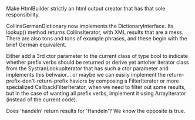 Make HtmlBuilder strictly an html output creator that has that sole responsibility. 

CollinsGermanDictionary now implements the DictionaryInterface. Its lookup() method returns CollinsIterator, 
with XML results that are a mess. There are also tons and tons of example phrases,
and these begin with the brief German equivalent.

Either add a 3rd ctor parameter to the current class of type bool to indicate whether prefix verbs should be returned or
derive yet antoher iterator class from the SystranLookupIterator that has such a ctor parameter and implements this behvaior...
or maybe we can easily implement the return-prefix-don't-return-prefix haviors by composing a FilterIterator or more specialized
CallbackFilterIterator, when we need to filter out some results, but in the case of wanting all 
prefix verbs, implement it using ArrayIterator (instead of the current code).

 
Does 'handeln' return results for 'Handeln'? We know the opposite is true. 
